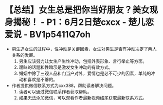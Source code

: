 # 【总结】女生总是把你当好朋友？美女现身揭秘！ - P1：6月2日楚cxcx - 楚儿恋爱说 - BV1p5411Q7oh

-   男生追女生的过程中，性冲动是关键因素，女生对男生是否有冲动决定了两人关系的发展。
    1.  男生应该努力让女生产生性冲动，包括外表形象、言行举止等方面。
    2.  暧昧的话题和性暗示是激发女生冲动的有效方式。
    3.  婚姻中除了三观人品和门当户对外，爱情也是必不可少的因素，单纯的冲动和喜欢是不够的。
-   作者提供微信联系方式为cxx388，帮助读者解决问题。
    1.  读者可以通过微信联系作者获取帮助。
    2.  如果无法添加微信，可以观看作者最新视频结尾获取最新联系方式。